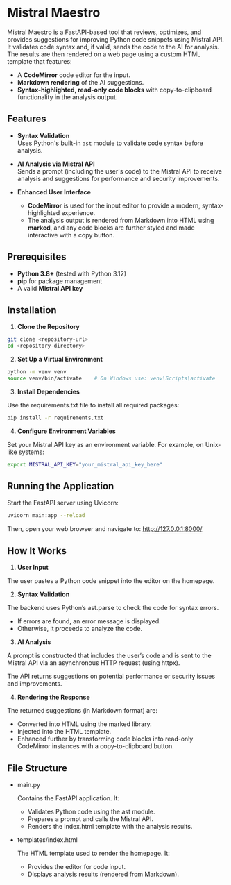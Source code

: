 # Mistral Maestro

Mistral Maestro is a FastAPI-based tool that reviews, optimizes, and provides suggestions for improving Python code snippets using Mistral API. It validates code syntax and, if valid, sends the code to the AI for analysis. The results are then rendered on a web page using a custom HTML template that features:

- A **CodeMirror** code editor for the input.
- **Markdown rendering** of the AI suggestions.
- **Syntax-highlighted, read-only code blocks** with copy-to-clipboard functionality in the analysis output.

## Features

- **Syntax Validation**  
  Uses Python's built-in `ast` module to validate code syntax before analysis.

- **AI Analysis via Mistral API**  
  Sends a prompt (including the user's code) to the Mistral API to receive analysis and suggestions for performance and security improvements.

- **Enhanced User Interface**  
  - **CodeMirror** is used for the input editor to provide a modern, syntax-highlighted experience.
  - The analysis output is rendered from Markdown into HTML using **marked**, and any code blocks are further styled and made interactive with a copy button.

## Prerequisites
- **Python 3.8+** (tested with Python 3.12)
- **pip** for package management
- A valid **Mistral API key**

## Installation

1. **Clone the Repository**

```bash
git clone <repository-url>
cd <repository-directory>
```

2.	**Set Up a Virtual Environment**

```bash
python -m venv venv
source venv/bin/activate    # On Windows use: venv\Scripts\activate
```

3.	**Install Dependencies**

Use the requirements.txt file to install all required packages:

```bash
pip install -r requirements.txt
```

4.	**Configure Environment Variables**

Set your Mistral API key as an environment variable. For example, on Unix-like systems:

```bash
export MISTRAL_API_KEY="your_mistral_api_key_here"
```


## Running the Application

Start the FastAPI server using Uvicorn:

```bash
uvicorn main:app --reload
```

Then, open your web browser and navigate to:
http://127.0.0.1:8000/


## How It Works

1.	**User Input**

The user pastes a Python code snippet into the editor on the homepage.

2.	**Syntax Validation**

The backend uses Python’s ast.parse to check the code for syntax errors.
    
-	If errors are found, an error message is displayed.
-	Otherwise, it proceeds to analyze the code.

3.	**AI Analysis**

A prompt is constructed that includes the user’s code and is sent to the Mistral API via an asynchronous HTTP request (using httpx).

The API returns suggestions on potential performance or security issues and improvements.

4.	**Rendering the Response**

The returned suggestions (in Markdown format) are:
-	Converted into HTML using the marked library.
-	Injected into the HTML template.
-	Enhanced further by transforming code blocks into read-only CodeMirror instances with a copy-to-clipboard button.


## File Structure
-	main.py
    
    Contains the FastAPI application. It:
	-	Validates Python code using the ast module.
	-	Prepares a prompt and calls the Mistral API.
	-	Renders the index.html template with the analysis results.

-	templates/index.html
    
    The HTML template used to render the homepage. It:
	-	Provides the editor for code input.
	-	Displays analysis results (rendered from Markdown).


